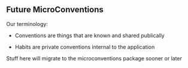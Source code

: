 
## Future MicroConventions 

Our terminology:

- Conventions are things that are known and shared publically

- Habits are private conventions internal to the application

Stuff here will migrate to the microconventions package sooner or later 
